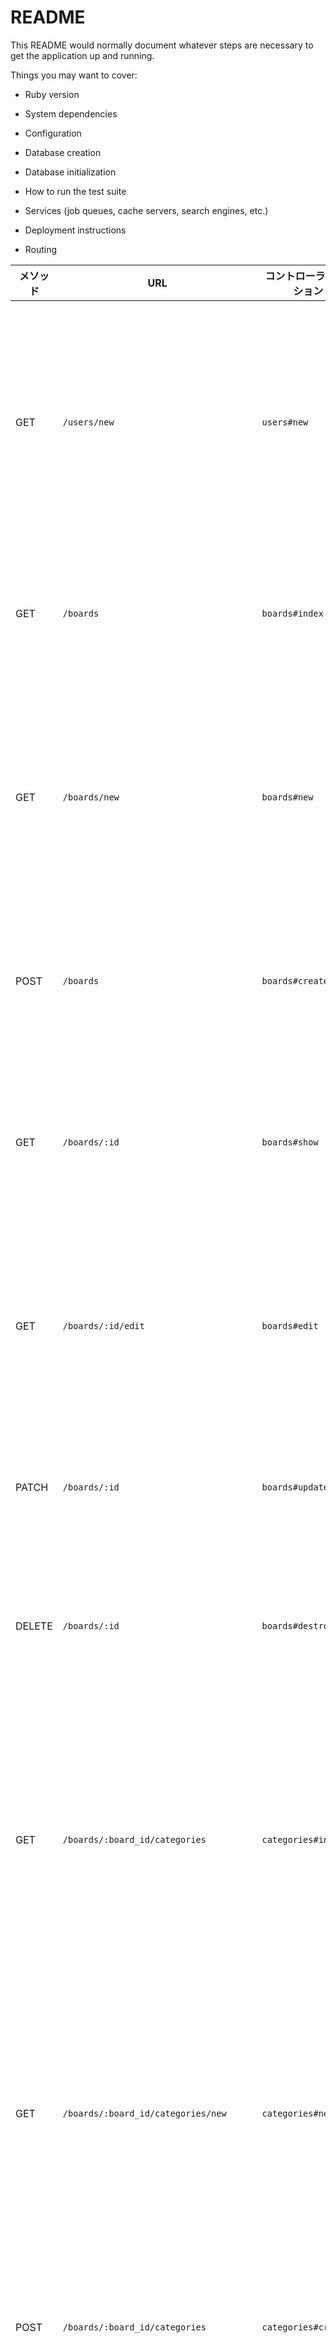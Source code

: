 # README

This README would normally document whatever steps are necessary to get the
application up and running.

Things you may want to cover:

* Ruby version

* System dependencies

* Configuration

* Database creation

* Database initialization

* How to run the test suite

* Services (job queues, cache servers, search engines, etc.)

* Deployment instructions


* Routing

|メソッド    |URL                                       |コントローラ#アクション              |ルート名                              |説明                             |
|----------|-------------------------------------------|---------------------------------|----------------------------------|-----------------------------------|
| GET      | `/users/new`                              | `users#new`                     | new_user                         | 新しいユーザー作成フォームを表示       |
| GET      | `/boards`                                 | `boards#index`                  | boards                           | ボードの一覧を表示                   |
| GET      | `/boards/new`                             | `boards#new`                    | new_board                        | 新しいボード作成フォームを表示         |
| POST     | `/boards`                                 | `boards#create`                 | create_board                     | 新しいボードを作成                   |
| GET      | `/boards/:id`                             | `boards#show`                   | board                            | 特定のボードの詳細を表示              |
| GET      | `/boards/:id/edit`                        | `boards#edit`                   | edit_board                       | ボード編集フォームを表示              |
| PATCH    | `/boards/:id`                             | `boards#update`                 | update_board                     | 特定のボードを更新                   |
| DELETE   | `/boards/:id`                             | `boards#destroy`                | destroy_board                    | 特定のボードを削除                   |
| GET      | `/boards/:board_id/categories`            | `categories#index`              | board_categories                 | ボードに関連するカテゴリーの一覧を表示   |
| GET      | `/boards/:board_id/categories/new`        | `categories#new`                | new_board_category               | 新しいカテゴリー作成フォームを表示      |
| POST     | `/boards/:board_id/categories`            | `categories#create`             | create_board_category            | 新しいカテゴリーを作成                |
| GET      | `/boards/:board_id/categories/:id`        | `categories#show`               | board_category                   | 特定のカテゴリーの詳細を表示           |
| GET      | `/boards/:board_id/categories/:id/edit`   | `categories#edit`               | edit_board_category              | カテゴリー編集フォームを表示           |
| PATCH    | `/boards/:board_id/categories/:id`        | `categories#update`             | update_board_category            | 特定のカテゴリーを更新                |
| DELETE   | `/boards/:board_id/categories/:id`        | `categories#destroy`            | destroy_board_category           | 特定のカテゴリーを削除                |